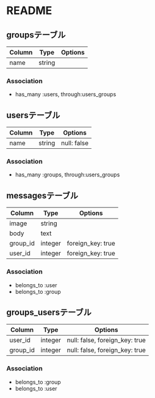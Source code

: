 # README

## groupsテーブル

|Column|Type|Options|
|------|----|-------|
|name|string|

### Association
- has_many :users, through:users_groups

## usersテーブル

|Column|Type|Options|
|------|----|-------|
|name|string|null: false|

### Association
- has_many :groups, through:users_groups

## messagesテーブル

|Column|Type|Options|
|------|----|-------|
|image|string|
|body|text|
|group_id|integer|foreign_key: true|
|user_id|integer|foreign_key: true|

### Association
- belongs_to :user
- belongs_to :group

## groups_usersテーブル

|Column|Type|Options|
|------|----|-------|
|user_id|integer|null: false, foreign_key: true|
|group_id|integer|null: false, foreign_key: true|

### Association
- belongs_to :group
- belongs_to :user
